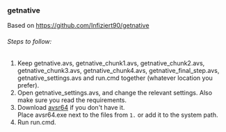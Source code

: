 ### getnative

Based on https://github.com/Infiziert90/getnative

###### Steps to follow:

1. Keep getnative.avs, getnative_chunk1.avs, getnative_chunk2.avs, getnative_chunk3.avs, getnative_chunk4.avs, getnative_final_step.avs, getnative_settings.avs and run.cmd together (whatever location you prefer).
2. Open getnative_settings.avs, and change the relevant settings. Also make sure you read the requirements.
3. Download [avsr64](https://forum.doom9.org/showthread.php?t=173259) if you don't have it.<br>
Place avsr64.exe next to the files from `1.` or add it to the system path.
4. Run run.cmd.
